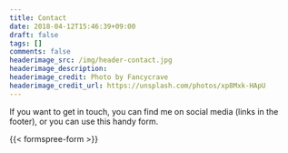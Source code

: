 ```yaml
---
title: Contact
date: 2018-04-12T15:46:39+09:00
draft: false
tags: []
comments: false
headerimage_src: /img/header-contact.jpg
headerimage_description:
headerimage_credit: Photo by Fancycrave
headerimage_credit_url: https://unsplash.com/photos/xp8Mxk-HApU
---
```


If you want to get in touch, you can find me on social media (links in the footer), or you can use this handy form.<!--more-->

{{< formspree-form >}}
